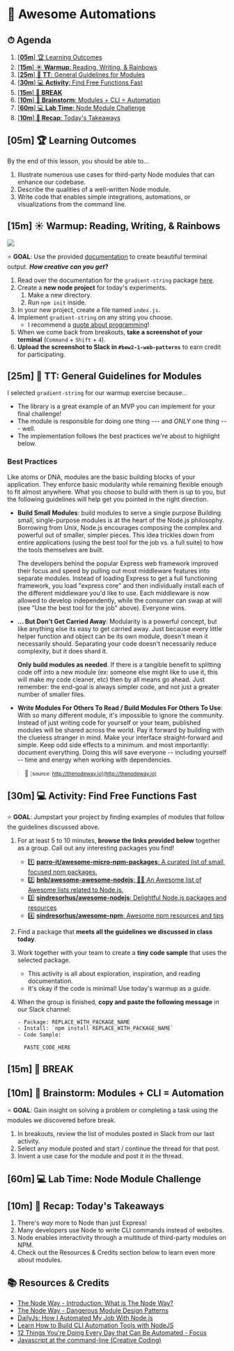 <!-- Run this slideshow via the following command: reveal-md README.md -w -->
<!-- .slide: data-background="./../Slides/images/header.svg" data-background-repeat="none" data-background-size="40% 40%" data-background-position="center 10%" class="header" -->
# 🤖 Awesome Automations

<!-- > -->

<!-- omit in toc -->
## ⏱ Agenda

1. [[**05m**] 🏆 Learning Outcomes](#%5B%2a%2a05m%2a%2a%5D-%F0%9F%8F%86-learning-outcomes)
1. [[**15m**] ☀️ **Warmup**: Reading, Writing, & Rainbows](#%5B%2a%2a15m%2a%2a%5D-%E2%98%80%EF%B8%8F-%2a%2awarmup%2a%2a%3A-reading%2C-writing%2C-%26-rainbows)
1. [[**25m**] 💬 **TT**: General Guidelines for Modules](#%5B%2a%2a25m%2a%2a%5D-%F0%9F%92%AC-%2a%2att%2a%2a%3A-general-guidelines-for-modules)
1. [[**30m**] 💻 **Activity**: Find Free Functions Fast](#%5B%2a%2a30m%2a%2a%5D-%F0%9F%92%BB-%2a%2aactivity%2a%2a%3A-find-free-functions-fast)
1. [[**15m**] 🌴 **BREAK**](#%5B%2a%2a15m%2a%2a%5D-%F0%9F%8C%B4-%2a%2abreak%2a%2a)
1. [[**10m**] 🤔 **Brainstorm**: Modules + CLI = Automation](#%5B%2a%2a10m%2a%2a%5D-%F0%9F%A4%94-%2a%2abrainstorm%2a%2a%3A-modules-%2B-cli-%3D-automation)
1. [[**60m**] 💻 **Lab Time**: Node Module Challenge](#%5B%2a%2a60m%2a%2a%5D-%F0%9F%92%BB-%2a%2alab-time%2a%2a%3A-node-module-challenge)
1. [[**10m**] 🔄 **Recap**: Today's Takeaways](#%5B%2a%2a10m%2a%2a%5D-%F0%9F%94%84-%2a%2arecap%2a%2a%3A-today%27s-takeaways)

<!-- > -->

## [**05m**] 🏆 Learning Outcomes

By the end of this lesson, you should be able to...

1. Illustrate numerous use cases for third-party Node modules that can enhance our codebase.
1. Describe the qualities of a well-written Node module.
1. Write code that enables simple integrations, automations, or visualizations from the command line.

<!-- > -->

## [**15m**] ☀️ **Warmup**: Reading, Writing, & Rainbows

<img src="https://camo.githubusercontent.com/7992a33018c650837a1089c505eb0c2e8178df9478bc77fd2d61f80bf0de2443/687474703a2f2f6269742e6c792f6772616469656e742d737472696e672d70726576696577">

⭐️ **GOAL**: Use the provided [documentation](https://github.com/bokub/gradient-string) to create beautiful terminal output. **_How creative can you get_?**

1. Read over the documentation for the `gradient-string` package [here](https://github.com/bokub/gradient-string).
1. Create a **new node project** for today's experiments.
   1. Make a new directory.
   1. Run `npm init` inside.
1. In your new project, create a file named `index.js`.
1. Implement `gradient-string` on any string you choose.
   - I recommend a [quote about programming](https://droxey.com/docs/#/meta/quotes-programming)!
1. When we come back from breakouts, **take a screenshot of your terminal** (`Command` + `Shift` + `4`).
1. **Upload the screenshot to Slack in `#bew2-1-web-patterns`** to earn credit for participating.

<!-- > -->

## [**25m**] 💬 **TT**: General Guidelines for Modules

I selected `gradient-string` for our warmup exercise because...

- The library is a great example of an MVP you can implement for your final challenge!
- The module is responsible for doing one thing --- and _ONLY_ one thing --- well.
- The implementation follows the best practices we're about to highlight below.

### Best Practices

Like atoms or DNA, modules are the basic building blocks of your application. They enforce basic modularity while remaining flexible enough to fit almost anywhere. What you choose to build with them is up to you, but the following guidelines will help get you pointed in the right direction.

- **Build Small Modules**: build modules to serve a single purpose Building small, single-purpose modules is at the heart of the Node.js philosophy. Borrowing from Unix, Node.js encourages composing the complex and powerful out of smaller, simpler pieces. This idea trickles down from entire applications (using the best tool for the job vs. a full suite) to how the tools themselves are built.

  The developers behind the popular Express web framework improved their focus and speed by pulling out most middleware features into separate modules. Instead of loading Express to get a full functioning framework, you load "express core" and then individually install each of the different middleware you'd like to use. Each middleware is now allowed to develop independently, while the consumer can swap at will (see "Use the best tool for the job" above). Everyone wins.

- **... But Don't Get Carried Away**: Modularity is a powerful concept, but like anything else its easy to get carried away. Just because every little helper function and object can be its own module, doesn't mean it necessarily should. Separating your code doesn't necessarily reduce complexity, but it does shard it.

  **Only build modules as needed**. If there is a tangible benefit to splitting code off into a new module (ex: someone else might like to use it, this will make my code cleaner, etc) then by all means go ahead. Just remember: the end-goal is always simpler code, and not just a greater number of smaller files.

- **Write Modules For Others To Read / Build Modules For Others To Use**: With so many different module, it's impossible to ignore the community. Instead of just writing code for yourself or your team, published modules will be shared across the world. Pay it forward by building with the clueless stranger in mind. Make your interface straight-forward and simple. Keep odd side effects to a minimum. and most importantly: document everything. Doing this will save everyone -- including yourself -- time and energy when working with dependencies.

> 🔗 <small>[**source**: http://thenodeway.io](http://thenodeway.io) </small>

<!-- > -->

## [**30m**] 💻 **Activity**: Find Free Functions Fast

⭐️ **GOAL**: Jumpstart your project by finding examples of modules that follow the guidelines discussed above.

1. For at least 5 to 10 minutes, **browse the links provided below** together as a group. Call out any interesting packages you find!
     - 1️⃣ [**parro-it/awesome-micro-npm-packages**: A curated list of small, focused npm packages.](https://github.com/parro-it/awesome-micro-npm-packages)
     - 2️⃣ [**bnb/awesome-awesome-nodejs**: 🐢🚀 An Awesome list of Awesome lists related to Node.js.](https://github.com/bnb/awesome-awesome-nodejs)
     - 3️⃣ [**sindresorhus/awesome-nodejs**: Delightful Node.js packages and resources](https://github.com/sindresorhus/awesome-nodejs)
     - 4️⃣ [**sindresorhus/awesome-npm**: Awesome npm resources and tips](https://github.com/sindresorhus/awesome-npm)
1. Find a package that **meets all the guidelines we discussed in class today**.
1. Work together with your team to create a **tiny code sample** that uses the selected package.
    - This activity is all about exploration, inspiration, and reading documentation.
    - It's okay if the code is minimal!  Use today's warmup as a guide.
1. When the group is finished, **copy and paste the following message** in our Slack channel:

    ```txt
    - Package: REPLACE_WITH_PACKAGE_NAME
    - Install: `npm install REPLACE_WITH_PACKAGE_NAME`
    - Code Sample:

      PASTE_CODE_HERE
    ```

<!-- > -->

## [**15m**] 🌴 **BREAK**

<!-- > -->

## [**10m**] 🤔 **Brainstorm**: Modules + CLI = Automation

⭐️ **GOAL**: Gain insight on solving a problem or completing a task using the modules we discovered before break.

1. In breakouts, review the list of modules posted in Slack from our last activity.
1. Select any module posted and start / continue the thread for that post.
1. Invent a use case for the module and post it in the thread.

<!-- > -->

## [**60m**] 💻 **Lab Time**: Node Module Challenge

<!-- > -->

## [**10m**] 🔄 **Recap**: Today's Takeaways

1. There's _way_ more to Node than just Express!
1. Many developers use Node to write CLI commands instead of websites.
1. Node enables interactivity through a multitude of third-party modules on NPM.
1. Check out the Resources & Credits section below to learn even more about modules.

<!-- omit in toc -->
## 📚 Resources & Credits

- [The Node Way - Introduction: What is The Node Way?](http://thenodeway.io/introduction/#build-small-single-purpose-modules)
- [The Node Way - Dangerous Module Design Patterns](http://thenodeway.io/posts/dangerous-module-design-patterns/)
- [DailyJs: How I Automated My Job With Node.js](https://medium.com/dailyjs/how-i-automated-my-job-with-node-js-94bf4e423017)
- [Learn How to Build CLI Automation Tools with NodeJS](https://livecodestream.dev/post/learn-how-to-build-cli-automation-tools-with-nodejs/)
- [12 Things You're Doing Every Day that Can Be Automated - Focus](https://www.meistertask.com/blog/12-things-youre-doing-every-day-that-can-be-automated/)
- [Javascript at the command-line (Creative Coding)](https://creative-coding.decontextualize.com/node/)
